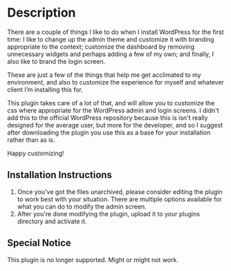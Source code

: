 Description
===================
There are a couple of things I like to do when I install WordPress for the first time: I like to change up the admin theme and customize it with branding appropriate to the context; customize the dashboard by removing unnecessary widgets and perhaps adding a few of my own; and finally, I also like to brand the login screen.

These are just a few of the things that help me get acclimated to my environment, and also to customize the experience for myself and whatever client I’m installing this for.

This plugin takes care of a lot of that, and will allow you to customize the css where appropriate for the WordPress admin and login screens. I didn't add this to the official WordPress repository because this is isn't really designed for the average user, but more for the developer, and so I suggest after downloading the plugin you use this as a base for your installation rather than as is.

Happy customizing!

Installation Instructions
-------------------------
1. Once you've got the files unarchived, please consider editing the plugin to work best with your situation. There are multiple options available for what you can do to modify the admin screen.
2. After you're done modifying the plugin, upload it to your plugins directory and activate it.

Special Notice
--------------
This plugin is no longer supported. Might or might not work.

